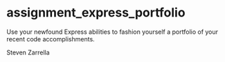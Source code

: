 # assignment_express_portfolio
Use your newfound Express abilities to fashion yourself a portfolio of your recent code accomplishments.

Steven Zarrella